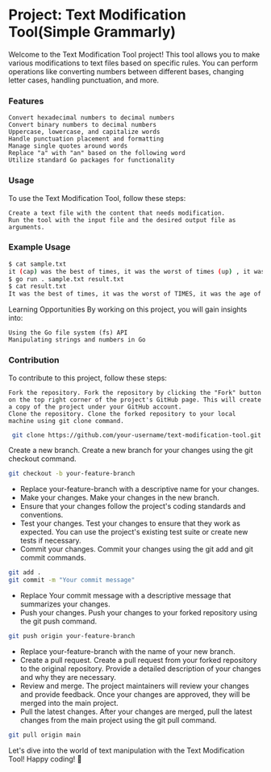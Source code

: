 # Project: Text Modification Tool(Simple Grammarly)
Welcome to the Text Modification Tool project! This tool allows you to make various modifications to text files based on specific rules. You can perform operations like converting numbers between different bases, changing letter cases, handling punctuation, and more.
### Features

    Convert hexadecimal numbers to decimal numbers
    Convert binary numbers to decimal numbers
    Uppercase, lowercase, and capitalize words
    Handle punctuation placement and formatting
    Manage single quotes around words
    Replace "a" with "an" based on the following word
    Utilize standard Go packages for functionality

### Usage
To use the Text Modification Tool, follow these steps:

    Create a text file with the content that needs modification.
    Run the tool with the input file and the desired output file as arguments.

### Example Usage

```bash
$ cat sample.txt
it (cap) was the best of times, it was the worst of times (up) , it was the age of wisdom, it was the age of foolishness (cap, 6) , it was the epoch of belief, it was the epoch of incredulity, it was the season of Light, it was the season of darkness, it was the spring of hope, IT WAS THE (low, 3) winter of despair.
$ go run . sample.txt result.txt
$ cat result.txt
It was the best of times, it was the worst of TIMES, it was the age of wisdom, It Was The Age Of Foolishness, it was the epoch of belief, it was the epoch of incredulity, it was the season of Light, it was the season of darkness, it was the spring of hope, it was the winter of despair.
```

Learning Opportunities
By working on this project, you will gain insights into:

    Using the Go file system (fs) API
    Manipulating strings and numbers in Go

### Contribution
To contribute to this project, follow these steps:

    Fork the repository. Fork the repository by clicking the "Fork" button on the top right corner of the project's GitHub page. This will create a copy of the project under your GitHub account.
    Clone the repository. Clone the forked repository to your local machine using git clone command.

   ``` bash
    git clone https://github.com/your-username/text-modification-tool.git
   ```

Create a new branch. Create a new branch for your changes using the git checkout command.

```bash
git checkout -b your-feature-branch
```

- Replace your-feature-branch with a descriptive name for your changes.
- Make your changes. Make your changes in the new branch. 
- Ensure that your changes follow the project's coding standards and conventions.
- Test your changes. Test your changes to ensure that they work as expected. You can use the project's existing test suite or create new tests if necessary.
- Commit your changes. Commit your changes using the git add and git commit commands.

```bash
git add .
git commit -m "Your commit message"
```
- Replace Your commit message with a descriptive message that summarizes your changes.
- Push your changes. Push your changes to your forked repository using the git push command.

```bash
git push origin your-feature-branch
```
- Replace your-feature-branch with the name of your new branch.
- Create a pull request. Create a pull request from your forked repository to the original repository. Provide a detailed description of your changes and why they are necessary.
- Review and merge. The project maintainers will review your changes and provide feedback. Once your changes are approved, they will be merged into the main project.
- Pull the latest changes. After your changes are merged, pull the latest changes from the main project using the git pull command.

```bash
git pull origin main
```
 Let's dive into the world of text manipulation with the Text Modification Tool! Happy coding! 🚀